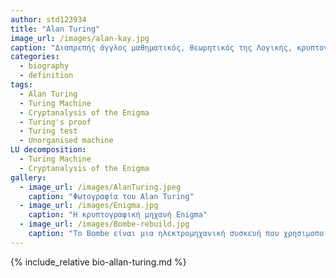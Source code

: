 ```yaml
---
author: std123934
title: "Alan Turing"
image_url: /images/alan-kay.jpg
caption: "Διαπρεπής άγγλος μαθηματικός, θεωρητικός της Λογικής, κρυπτογράφος και πρωτοπόρος στην ανάπτυξη της θεωρίας των υπολογιστών. Ο Τούρινγκ έθεσε τα θεμέλια της σύγχρονης πληροφορικής, καθόρισε τα κριτήρια της τεχνητής νοημοσύνης, αποκωδικοποίησε τους μυστικούς κώδικες του γερμανικού στρατού (γεγονός που έσωσε εκατομμύρια ζωές και συνέβαλε να λήξει ταχύτερα ο Β' Παγκόσμιος Πόλεμος) και σχεδόν έλυσε ένα βιολογικό αίνιγμα στη μορφογένεση, το οποίο ακόμη παραμένει ανεξιχνίαστο για τους ερευνητές."
categories:
  - biography
  - definition
tags:
  - Alan Turing
  - Turing Machine
  - Cryptanalysis of the Enigma
  - Turing's proof
  - Turing test
  - Unorganised machine
LU decomposition:
  - Turing Machine
  - Cryptanalysis of the Enigma
gallery:
  - image_url: /images/AlanTuring.jpeg
    caption: "Φωτογραφία του Alan Turing"
  - image_url: /images/Enigma.jpg
    caption: "Η κρυπτογραφική μηχανή Enigma"
  - image_url: /images/Bombe-rebuild.jpg
    caption: "Το Bombe είναι μια ηλεκτρομηχανική συσκευή που χρησιμοποίησαν οι βρετανοί κρυπτολόγοι για την αποκρυπτογράφηση των κρυπτογραφημένων μηνυμάτων του Γερμανικού Enigma-Machine κατά τη διάρκεια του Β 'Παγκοσμίου Πολέμου"
---
```


{% include_relative bio-allan-turing.md %}




